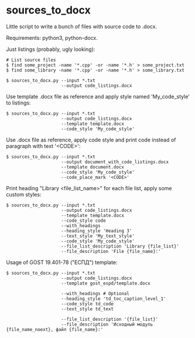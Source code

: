sources\_to\_docx
================

Little script to write a bunch of files with source code to .docx.

Requirements: python3, python-docx.


Just listings (probably, ugly looking):
```
# List source files
$ find some_project -name '*.cpp' -or -name '*.h' > some_project.txt
$ find some_library -name '*.cpp' -or -name '*.h' > some_library.txt

$ sources_to_docx.py --input *.txt
                     --output code_listings.docx
```


Use template .docx file as reference and apply style named 'My\_code\_style' to listings:  
```
$ sources_to_docx.py --input *.txt
                     --output code_listings.docx
                     --template template.docx 
                     --code_style 'My_code_style'
```

Use .docx file as reference, apply code style and print code instead of paragraph with text '\<CODE\>':
```
$ sources_to_docx.py --input *.txt
                     --output document_with_code_listings.docx
                     --template document.docx 
                     --code_style 'My_code_style'
                     --code_place_mark '<CODE>'
```

Print heading "Library \<file\_list\_name\>" for each file list,
apply some custom styles:
```
$ sources_to_docx.py --input *.txt
                     --output code_listings.docx
                     --template template.docx 
                     --code_style code
                     --with_headings
                     --heading_style 'Heading 3'
                     --text_style 'My_text_style'
                     --code_style 'My_code_style'
                     --file_list_description 'Library {file_list}'
                     --file_description 'File {file_name}:'
```

Usage of GOST 19.401-78 ("ЕСПД") template:
```
$ sources_to_docx.py --input *.txt
                     --output code_listings.docx
                     --template gost_espd/template.docx 

                     --with_headings # Optional
                     --heading_style 'td_toc_caption_level_1'
                     --code_style td_code
                     --text_style td_text

                     --file_list_description '{file_list}'
                     --file_description 'Исходный модуль {file_name_noext}, файл {file_name}:'
```

